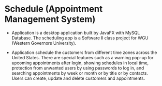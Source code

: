 # Schedule (Appointment Management System)

- Application is a desktop application built by JavaFX with MySQL Database. The scheduling app is a Software II class project for WGU (Western Governors University).

- Application schedule the customers from different time zones across the United States. There are special features such as a warning pop-up for upcoming appointments after login, showing schedules in local time, protection from unwanted users by using passwords to log in, and searching appointments by week or month or by title or by contacts. Users can create, update and delete customers and appointments.
